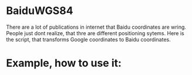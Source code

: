 BaiduWGS84
==========

There are a lot of publications in internet that Baidu coordinates are wring. 
People just dont realize, that thre are different positioning sytems.
Here is the script, that transforms Google coordinates to Baidu coordinates.

Example, how to use it:
==========
<html>
	<head>
		<script type="text/javascript" src="http://api.map.baidu.com/api?v=1.3"></script>
		<script type="text/javascript" src="geoConverter.js"></script>
	</head>
	<body>
		<div style="width:100%;height:100%;" id="container"></div>
	</body>
</html>

<script type="text/javascript">
	var map = new BMap.Map("container");
	map.addControl(new BMap.NavigationControl());
	map.addControl(new BMap.MapTypeControl({mapTypes : [BMAP_NORMAL_MAP, BMAP_SATELLITE_MAP]}));
	map.enableScrollWheelZoom();

    var tmp = convertWGS84toBD09(22.234327, 113.58507);
    var point = new BMap.Point(tmp.lon, tmp.lat);
	var marker = new BMap.Marker(point, {});
	map.addOverlay(marker);
	map.centerAndZoom(point, 16);
</script>

Here you can check, that result is correct:
Google:
https://maps.google.ru/maps?q=22.234327+113.58507
Or any other map, that uses WGS84:
http://toolserver.org/~geohack/geohack.php?language=ru&params=22.234327_N_113.58507_E_
